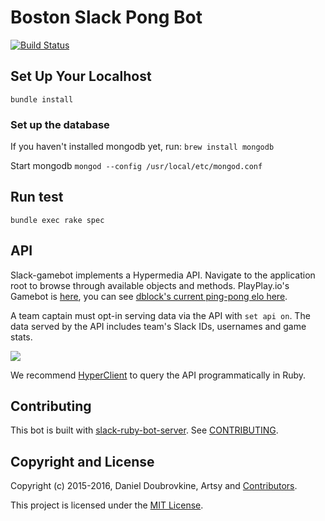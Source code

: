 Boston Slack Pong Bot
=============
[![Build Status](https://travis-ci.org/makeit-labs/boston-pong-bot.svg)](https://travis-ci.org/makeit-labs/boston-pong-bot)
## Set Up Your Localhost

`bundle install`

### Set up the database

If you haven't installed mongodb yet, run:
`brew install mongodb`

Start mongodb
`mongod --config /usr/local/etc/mongod.conf`

## Run test
`bundle exec rake spec`


## API

Slack-gamebot implements a Hypermedia API. Navigate to the application root to browse through available objects and methods. PlayPlay.io's Gamebot is [here](http://www.playplay.io/api), you can see [dblock's current ping-pong elo here](http://www.playplay.io/api/users/5543f64d6237640003000000).

A team captain must opt-in serving data via the API with `set api on`. The data served by the API includes team's Slack IDs, usernames and game stats.

![](screenshots/api.png)

We recommend [HyperClient](https://github.com/codegram/hyperclient) to query the API programmatically in Ruby.

## Contributing

This bot is built with [slack-ruby-bot-server](https://github.com/dblock/slack-ruby-bot-server). See [CONTRIBUTING](CONTRIBUTING.md).

## Copyright and License

Copyright (c) 2015-2016, Daniel Doubrovkine, Artsy and [Contributors](CHANGELOG.md).

This project is licensed under the [MIT License](LICENSE.md).
